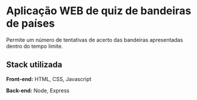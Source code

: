 # Aplicação WEB de quiz de bandeiras de países

Permite um número de tentativas de acerto das bandeiras apresentadas dentro do tempo limite.


## Stack utilizada

**Front-end:** HTML, CSS, Javascript

**Back-end:** Node, Express


